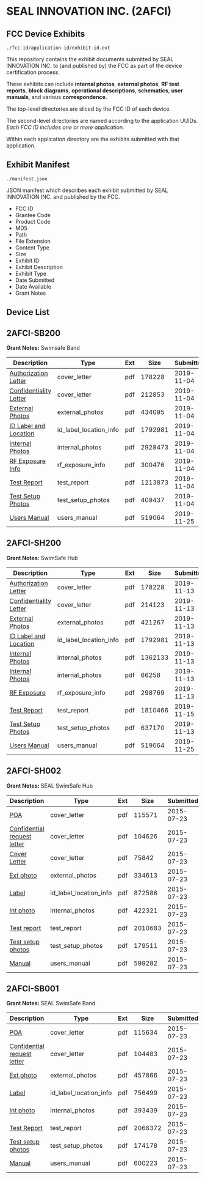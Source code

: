 # SEAL INNOVATION INC. (2AFCI)
## FCC Device Exhibits

```
./fcc-id/application-id/exhibit-id.ext
```

This repository contains the exhibit documents submitted by SEAL INNOVATION INC. to (and published by) the FCC as part of the device certification process.

These exhibits can include **internal photos**, **external photos**, **RF test reports**, **block diagrams**, **operational descriptions**, **schematics**, **user manuals**, and various **correspondence**.

The top-level directories are sliced by the FCC ID of each device.

The second-level directories are named according to the application UUIDs. *Each FCC ID includes one or more application.*

Within each application directory are the exhibits submitted with that application. 

## Exhibit Manifest

```
./manifest.json
```

JSON manifest which describes each exhibit submitted by SEAL INNOVATION INC. and published by the FCC.

- FCC ID
- Grantee Code
- Product Code
- MD5
- Path
- File Extension
- Content Type
- Size
- Exhibit ID
- Exhibit Description
- Exhibit Type
- Date Submitted
- Date Available
- Grant Notes

## Device List
## 2AFCI-SB200
**Grant Notes:** Swimsafe Band

| Description | Type | Ext | Size | Submitted | Available |
| ----------- | ---- | --- | ---- | --------- | --------- |
| [Authorization Letter](2AFCI-SB200/ac58d61d98ba6c71612b8d4a87e10c76/4501970.pdf) | cover_letter | pdf | 178228 | 2019-11-04 | 2019-11-27 |
| [Confidentiality Letter](2AFCI-SB200/ac58d61d98ba6c71612b8d4a87e10c76/4501971.pdf) | cover_letter | pdf | 212853 | 2019-11-04 | 2019-11-27 |
| [External Photos](2AFCI-SB200/ac58d61d98ba6c71612b8d4a87e10c76/4501972.pdf) | external_photos | pdf | 434095 | 2019-11-04 | 2019-11-27 |
| [ID Label and Location](2AFCI-SB200/ac58d61d98ba6c71612b8d4a87e10c76/4501973.pdf) | id_label_location_info | pdf | 1792981 | 2019-11-04 | 2019-11-27 |
| [Internal Photos](2AFCI-SB200/ac58d61d98ba6c71612b8d4a87e10c76/4501974.pdf) | internal_photos | pdf | 2928473 | 2019-11-04 | 2019-11-27 |
| [RF Exposure Info](2AFCI-SB200/ac58d61d98ba6c71612b8d4a87e10c76/4501977.pdf) | rf_exposure_info | pdf | 300476 | 2019-11-04 | 2019-11-27 |
| [Test Report](2AFCI-SB200/ac58d61d98ba6c71612b8d4a87e10c76/4501979.pdf) | test_report | pdf | 1213873 | 2019-11-04 | 2019-11-27 |
| [Test Setup Photos](2AFCI-SB200/ac58d61d98ba6c71612b8d4a87e10c76/4501980.pdf) | test_setup_photos | pdf | 409437 | 2019-11-04 | 2019-11-27 |
| [Users Manual](2AFCI-SB200/ac58d61d98ba6c71612b8d4a87e10c76/4527724.pdf) | users_manual | pdf | 519064 | 2019-11-25 | 2019-11-27 |
## 2AFCI-SH200
**Grant Notes:** SwimSafe Hub

| Description | Type | Ext | Size | Submitted | Available |
| ----------- | ---- | --- | ---- | --------- | --------- |
| [Authorization Letter](2AFCI-SH200/00b56f59a3bb028bda37a1b72b25dd93/4501970.pdf) | cover_letter | pdf | 178228 | 2019-11-13 | 2019-11-27 |
| [Confidentiality Letter](2AFCI-SH200/00b56f59a3bb028bda37a1b72b25dd93/4515060.pdf) | cover_letter | pdf | 214123 | 2019-11-13 | 2019-11-27 |
| [External Photos](2AFCI-SH200/00b56f59a3bb028bda37a1b72b25dd93/4515061.pdf) | external_photos | pdf | 421267 | 2019-11-13 | 2019-11-27 |
| [ID Label and Location](2AFCI-SH200/00b56f59a3bb028bda37a1b72b25dd93/4501973.pdf) | id_label_location_info | pdf | 1792981 | 2019-11-13 | 2019-11-27 |
| [Internal Photos](2AFCI-SH200/00b56f59a3bb028bda37a1b72b25dd93/4515063.pdf) | internal_photos | pdf | 1362133 | 2019-11-13 | 2019-11-27 |
| [Internal Photos](2AFCI-SH200/00b56f59a3bb028bda37a1b72b25dd93/4515064.pdf) | internal_photos | pdf | 66258 | 2019-11-13 | 2019-11-27 |
| [RF Exposure](2AFCI-SH200/00b56f59a3bb028bda37a1b72b25dd93/4515067.pdf) | rf_exposure_info | pdf | 298769 | 2019-11-13 | 2019-11-27 |
| [Test Report](2AFCI-SH200/00b56f59a3bb028bda37a1b72b25dd93/4517755.pdf) | test_report | pdf | 1810466 | 2019-11-15 | 2019-11-27 |
| [Test Setup Photos](2AFCI-SH200/00b56f59a3bb028bda37a1b72b25dd93/4515070.pdf) | test_setup_photos | pdf | 637170 | 2019-11-13 | 2019-11-27 |
| [Users Manual](2AFCI-SH200/00b56f59a3bb028bda37a1b72b25dd93/4527724.pdf) | users_manual | pdf | 519064 | 2019-11-25 | 2019-11-27 |
## 2AFCI-SH002
**Grant Notes:** SEAL SwimSafe Hub

| Description | Type | Ext | Size | Submitted | Available |
| ----------- | ---- | --- | ---- | --------- | --------- |
| [POA](2AFCI-SH002/0f85bba13e98d178162bdd842e611840/2690577.pdf) | cover_letter | pdf | 115571 | 2015-07-23 | 2015-07-23 |
| [Confidential request letter](2AFCI-SH002/0f85bba13e98d178162bdd842e611840/2690578.pdf) | cover_letter | pdf | 104626 | 2015-07-23 | 2015-07-23 |
| [Cover Letter](2AFCI-SH002/0f85bba13e98d178162bdd842e611840/2690579.pdf) | cover_letter | pdf | 75842 | 2015-07-23 | 2015-07-23 |
| [Ext photo](2AFCI-SH002/0f85bba13e98d178162bdd842e611840/2690583.pdf) | external_photos | pdf | 334613 | 2015-07-23 | 2015-07-23 |
| [Label](2AFCI-SH002/0f85bba13e98d178162bdd842e611840/2690585.pdf) | id_label_location_info | pdf | 872586 | 2015-07-23 | 2015-07-23 |
| [Int photo](2AFCI-SH002/0f85bba13e98d178162bdd842e611840/2690584.pdf) | internal_photos | pdf | 422321 | 2015-07-23 | 2015-07-23 |
| [Test report](2AFCI-SH002/0f85bba13e98d178162bdd842e611840/2690581.pdf) | test_report | pdf | 2010683 | 2015-07-23 | 2015-07-23 |
| [Test setup photos](2AFCI-SH002/0f85bba13e98d178162bdd842e611840/2690580.pdf) | test_setup_photos | pdf | 179511 | 2015-07-23 | 2015-07-23 |
| [Manual](2AFCI-SH002/0f85bba13e98d178162bdd842e611840/2690586.pdf) | users_manual | pdf | 599282 | 2015-07-23 | 2015-07-23 |
## 2AFCI-SB001
**Grant Notes:** SEAL SwimSafe Band

| Description | Type | Ext | Size | Submitted | Available |
| ----------- | ---- | --- | ---- | --------- | --------- |
| [POA](2AFCI-SB001/46bbb344fbf486c36ed3abf090bd9671/2690562.pdf) | cover_letter | pdf | 115634 | 2015-07-23 | 2015-07-23 |
| [Confidential request letter](2AFCI-SB001/46bbb344fbf486c36ed3abf090bd9671/2690563.pdf) | cover_letter | pdf | 104483 | 2015-07-23 | 2015-07-23 |
| [Ext photo](2AFCI-SB001/46bbb344fbf486c36ed3abf090bd9671/2690566.pdf) | external_photos | pdf | 457866 | 2015-07-23 | 2015-07-23 |
| [Label](2AFCI-SB001/46bbb344fbf486c36ed3abf090bd9671/2690568.pdf) | id_label_location_info | pdf | 756499 | 2015-07-23 | 2015-07-23 |
| [Int photo](2AFCI-SB001/46bbb344fbf486c36ed3abf090bd9671/2690567.pdf) | internal_photos | pdf | 393439 | 2015-07-23 | 2015-07-23 |
| [Test Report](2AFCI-SB001/46bbb344fbf486c36ed3abf090bd9671/2690564.pdf) | test_report | pdf | 2066372 | 2015-07-23 | 2015-07-23 |
| [Test setup photos](2AFCI-SB001/46bbb344fbf486c36ed3abf090bd9671/2690565.pdf) | test_setup_photos | pdf | 174178 | 2015-07-23 | 2015-07-23 |
| [Manual](2AFCI-SB001/46bbb344fbf486c36ed3abf090bd9671/2690569.pdf) | users_manual | pdf | 600223 | 2015-07-23 | 2015-07-23 |

